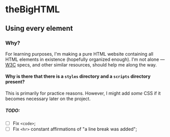 # theBigHTML
## Using every element
### Why?  

For learning purposes, I'm making a pure HTML website containing all HTML elements in existence (hopefully organized enough). I'm not alone — [W3C](https://www.w3.org/TR/2011/WD-html5-20110405/Overview.html) specs, and other similar resources, should help me along the way.

#### Why is there that there is a `styles` directory and a `scripts` directory present?  

This is primarily for practice reasons. However, I might add *some* CSS if it becomes necessary later on the project.

##### TODO:
- [ ] Fix `<code>`;
- [ ] Fix `<hr>` constant affirmations of "a line break was added";